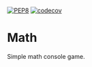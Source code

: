 [![PEP8](https://img.shields.io/badge/code%20style-pep8-orange.svg)](https://www.python.org/dev/peps/pep-0008/)
[![codecov](https://codecov.io/gh/LuckyTea/Math/branch/master/graph/badge.svg)](https://codecov.io/gh/LuckyTea/Math)
# Math
Simple math console game.